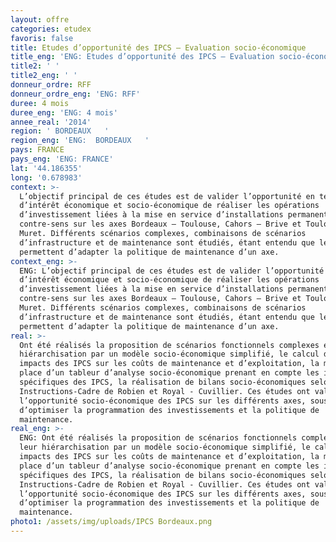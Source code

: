 ```yaml
---
layout: offre
categories: etudex
favoris: false
title: Etudes d’opportunité des IPCS – Evaluation socio-économique
title_eng: 'ENG: Etudes d’opportunité des IPCS – Evaluation socio-économique'
title2: ' '
title2_eng: ' '
donneur_ordre: RFF
donneur_ordre_eng: 'ENG: RFF'
duree: 4 mois
duree_eng: 'ENG: 4 mois'
annee_real: '2014'
region: ' BORDEAUX   '
region_eng: 'ENG:  BORDEAUX   '
pays: FRANCE
pays_eng: 'ENG: FRANCE'
lat: '44.186355'
long: '0.678983'
context: >-
  L’objectif principal de ces études est de valider l’opportunité en termes
  d’intérêt économique et socio-économique de réaliser les opérations
  d’investissement liées à la mise en service d’installations permanentes de
  contre-sens sur les axes Bordeaux – Toulouse, Cahors – Brive et Toulouse -
  Muret. Différents scénarios complexes, combinaisons de scénarios
  d’infrastructure et de maintenance sont étudiés, étant entendu que les IPCS
  permettent d’adapter la politique de maintenance d’un axe.
context_eng: >-
  ENG: L’objectif principal de ces études est de valider l’opportunité en termes
  d’intérêt économique et socio-économique de réaliser les opérations
  d’investissement liées à la mise en service d’installations permanentes de
  contre-sens sur les axes Bordeaux – Toulouse, Cahors – Brive et Toulouse -
  Muret. Différents scénarios complexes, combinaisons de scénarios
  d’infrastructure et de maintenance sont étudiés, étant entendu que les IPCS
  permettent d’adapter la politique de maintenance d’un axe.
real: >-
  Ont été réalisés la proposition de scénarios fonctionnels complexes et leur
  hiérarchisation par un modèle socio-économique simplifié, le calcul des
  impacts des IPCS sur les coûts de maintenance et d’exploitation, la mise en
  place d’un tableur d’analyse socio-économique prenant en compte les impacts
  spécifiques des IPCS, la réalisation de bilans socio-économiques selon les
  Instructions-Cadre de Robien et Royal - Cuvillier. Ces études ont validé
  l’opportunité socio-économique des IPCS sur les différents axes, sous réserve
  d’optimiser la programmation des investissements et la politique de
  maintenance.
real_eng: >-
  ENG: Ont été réalisés la proposition de scénarios fonctionnels complexes et
  leur hiérarchisation par un modèle socio-économique simplifié, le calcul des
  impacts des IPCS sur les coûts de maintenance et d’exploitation, la mise en
  place d’un tableur d’analyse socio-économique prenant en compte les impacts
  spécifiques des IPCS, la réalisation de bilans socio-économiques selon les
  Instructions-Cadre de Robien et Royal - Cuvillier. Ces études ont validé
  l’opportunité socio-économique des IPCS sur les différents axes, sous réserve
  d’optimiser la programmation des investissements et la politique de
  maintenance.
photo1: /assets/img/uploads/IPCS Bordeaux.png
---
```


